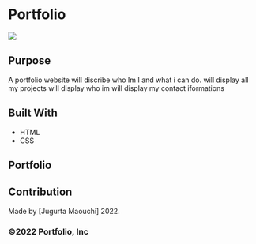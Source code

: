 # Portfolio
![](assets/images/djigo.jpg)
## Purpose
A portfolio website will discribe who Im I and what i can do.
will display all my projects 
will display who im
will display my contact iformations 

## Built With
* HTML
* CSS

## Portfolio


## Contribution
Made by [Jugurta Maouchi]  2022.

### ©️2022 Portfolio, Inc 
